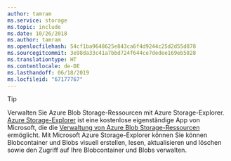 ```yaml
---
author: tamram
ms.service: storage
ms.topic: include
ms.date: 10/26/2018
ms.author: tamram
ms.openlocfilehash: 54cf1ba9648625e843ca6f4d9244c25d2d55d878
ms.sourcegitcommit: 3e98da33c41a7bbd724f644ce7dedee169eb5028
ms.translationtype: HT
ms.contentlocale: de-DE
ms.lasthandoff: 06/18/2019
ms.locfileid: "67177767"
---
```

> [!TIP]
> 
> Verwalten Sie Azure Blob Storage-Ressourcen mit Azure Storage-Explorer. 
> [Azure Storage-Explorer](https://azure.microsoft.com/features/storage-explorer/) ist eine kostenlose eigenständige App von Microsoft, die die [Verwaltung von Azure Blob Storage-Ressourcen](../articles/vs-azure-tools-storage-explorer-blobs.md) ermöglicht. Mit Microsoft Azure Storage-Explorer können Sie können Blobcontainer und Blobs visuell erstellen, lesen, aktualisieren und löschen sowie den Zugriff auf Ihre Blobcontainer und Blobs verwalten.


